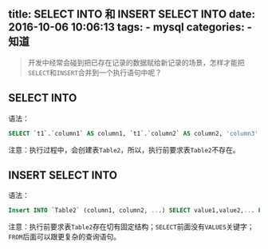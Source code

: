 title: SELECT INTO 和 INSERT SELECT INTO
date: 2016-10-06 10:06:13
tags: 
    - mysql
categories:
    - 知道
---

> 开发中经常会碰到把已存在记录的数据赋给新记录的场景，怎样才能把`SELECT`和`INSERT`合并到一个执行语句中呢？


## SELECT INTO

语法：

``` sql
SELECT `t1`.`column1` AS column1, `t1`.`column2` AS column2, 'column3' AS column3 INTO `Table2` FROM `Table1` AS t1;
```

注意：执行过程中，会创建表`Table2`，所以，执行前要求表`Table2`不存在。


## INSERT SELECT INTO

语法：

``` sql
Insert INTO `Table2` (column1, column2, ...) SELECT value1,value2,... FROM `Table1`;
```

注意：执行前要求表`Table2`存在切有固定结构；`SELECT`前面没有`VALUES`关键字；`FROM`后面可以跟更复杂的查询语句。


